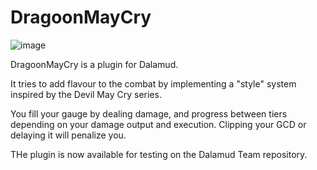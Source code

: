 # DragoonMayCry
![image](https://raw.githubusercontent.com/Felscream/DragoonMayCry/master/images/banner.png)

DragoonMayCry is a plugin for Dalamud.

It tries to add flavour to the combat by implementing a "style" system inspired by the Devil May Cry series.

You fill your gauge by dealing damage, and progress between tiers depending on your damage output and execution.
Clipping your GCD or delaying it will penalize you.

THe plugin is now available for testing on the Dalamud Team repository.
